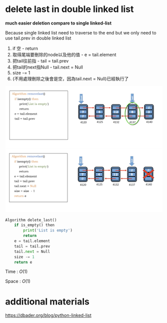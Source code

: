 # delete last in double linked list

**much easier deletion compare to single linked-list**

Because single linked list need to traverse to the end
but we only need to use tail.prev in double linked list

1. if 空 - return
2. 取得尾端要刪除的node以及他的值 - e = tail.element
3. 把tail往前指 - tail = tail.prev
4. 把tail的next指Null - tail.next = Null
5. size -= 1
6. (不用處理刪除之後會是空，因為tail.next = Null)已經執行了

<img src='../assets/129_1.png'></img>
<img src='../assets/129_2.png'></img>

``` Python
Algorithm delete_last()
    if is_empty() then
        print('List is empty')
        return
    e = tail.element
    tail = tail.prev
    tail.next = Null
    size -= 1
    return e
```

Time : $O(1)$

Space : $O(1)$

# additional materials

https://dbader.org/blog/python-linked-list
